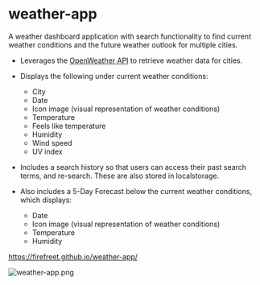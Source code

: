# weather-app

A weather dashboard application with search functionality to find current weather conditions and the future weather outlook for multiple cities.

* Leverages the [OpenWeather API](https://openweathermap.org/api) to retrieve weather data for cities.


* Displays the following under current weather conditions:
  * City
  * Date
  * Icon image (visual representation of weather conditions)
  * Temperature
  * Feels like temperature
  * Humidity
  * Wind speed
  * UV index

* Includes a search history so that users can access their past search terms, and re-search. These are also stored in localstorage.

* Also includes a 5-Day Forecast below the current weather conditions, which displays: 
  * Date
  * Icon image (visual representation of weather conditions)
  * Temperature
  * Humidity

https://firefreet.github.io/weather-app/

![weather-app.png](weather-app.png)
